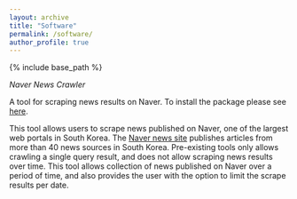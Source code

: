```yaml
---
layout: archive
title: "Software"
permalink: /software/
author_profile: true
---
```


{% include base_path %}

*Naver News Crawler*

A tool for scraping news results on Naver. To install the package please see [here](https://pypi.org/project/navernewscrawler/).

This tool allows users to scrape news published on Naver, one of the largest web portals in South Korea. The [Naver news site](https://news.naver.com) publishes articles from more than 40 news sources in South Korea. Pre-existing tools only allows crawling a single query result, and does not allow scraping news results over time. This tool allows collection of news published on Naver over a period of time, and also provides the user with the option to limit the scrape results per date. 
